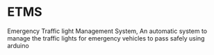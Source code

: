 # ETMS
Emergency Traffic light Management System, 
An automatic system to manage the traffic lights for emergency vehicles to pass safely using arduino  
